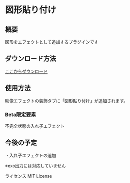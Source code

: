 # 図形貼り付け
## 概要
図形をエフェクトとして追加するプラグインです

## ダウンロード方法
[ここからダウンロード](https://github.com/HAIsanGames813/AddShapeEffect/releases)

## 使用方法
映像エフェクトの装飾タブに「図形貼り付け」が追加されます。

### Beta限定要素
不完全状態の入れ子エフェクト
## 今後の予定
・入れ子エフェクトの追加

※exo出力には対応していません

ライセンス
MIT License
